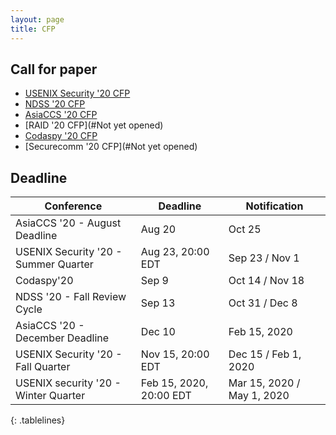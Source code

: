 ```yaml
---
layout: page
title: CFP
---
```


## Call for paper
- [USENIX Security '20 CFP](https://www.usenix.org/conference/usenixsecurity20/call-for-papers)
- [NDSS '20 CFP](https://www.ndss-symposium.org/ndss2020/call-for-papers/)
- [AsiaCCS '20 CFP](https://asiaccs2020.cs.nthu.edu.tw/call-for-papers/)
- [RAID '20 CFP](#Not yet opened)
- [Codaspy '20 CFP](http://www.codaspy.org/2020/cfp.html)
- [Securecomm '20 CFP](#Not yet opened)

## Deadline
| Conference | Deadline | Notification |
| - | - | - |
| AsiaCCS '20 - August Deadline | Aug 20 | Oct 25 |
| USENIX Security '20 - Summer  Quarter | Aug 23, 20:00 EDT | Sep 23 / Nov 1 |
| Codaspy'20 | Sep 9 | Oct 14 / Nov 18 |
| NDSS '20 - Fall Review Cycle | Sep 13 | Oct 31 / Dec 8 |
| AsiaCCS '20 - December Deadline | Dec 10 | Feb 15, 2020 |
| USENIX Security '20 - Fall Quarter | Nov 15, 20:00 EDT | Dec 15 / Feb 1, 2020 |
| USENIX security '20 - Winter Quarter | Feb 15, 2020, 20:00 EDT | Mar 15, 2020 / May 1, 2020 |
{: .tablelines}
